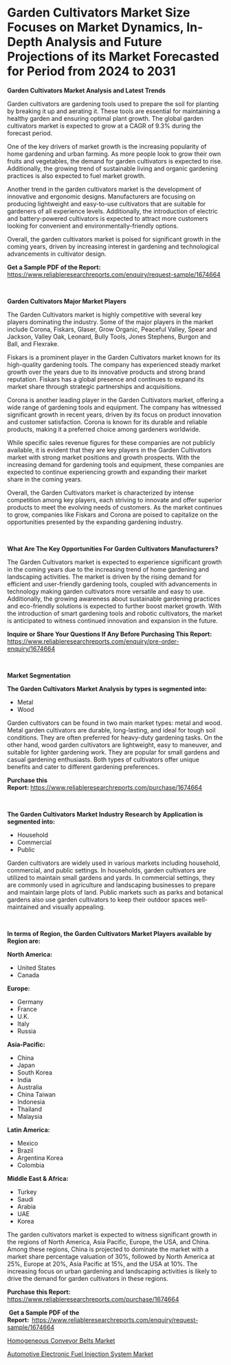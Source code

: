 <p><h1>Garden Cultivators Market Size Focuses on Market Dynamics, In-Depth Analysis and Future Projections of its Market Forecasted for Period from 2024 to 2031</h1></p><p><strong>Garden Cultivators Market Analysis and Latest Trends</strong></p>
<p><p>Garden cultivators are gardening tools used to prepare the soil for planting by breaking it up and aerating it. These tools are essential for maintaining a healthy garden and ensuring optimal plant growth. The global garden cultivators market is expected to grow at a CAGR of 9.3% during the forecast period.</p><p>One of the key drivers of market growth is the increasing popularity of home gardening and urban farming. As more people look to grow their own fruits and vegetables, the demand for garden cultivators is expected to rise. Additionally, the growing trend of sustainable living and organic gardening practices is also expected to fuel market growth.</p><p>Another trend in the garden cultivators market is the development of innovative and ergonomic designs. Manufacturers are focusing on producing lightweight and easy-to-use cultivators that are suitable for gardeners of all experience levels. Additionally, the introduction of electric and battery-powered cultivators is expected to attract more customers looking for convenient and environmentally-friendly options.</p><p>Overall, the garden cultivators market is poised for significant growth in the coming years, driven by increasing interest in gardening and technological advancements in cultivator design.</p></p>
<p><strong>Get a Sample PDF of the Report:&nbsp;</strong> <a href="https://www.reliableresearchreports.com/enquiry/request-sample/1674664">https://www.reliableresearchreports.com/enquiry/request-sample/1674664</a></p>
<p>&nbsp;</p>
<p><strong>Garden Cultivators Major Market Players</strong></p>
<p><p>The Garden Cultivators market is highly competitive with several key players dominating the industry. Some of the major players in the market include Corona, Fiskars, Glaser, Grow Organic, Peaceful Valley, Spear and Jackson, Valley Oak, Leonard, Bully Tools, Jones Stephens, Burgon and Ball, and Flexrake.</p><p>Fiskars is a prominent player in the Garden Cultivators market known for its high-quality gardening tools. The company has experienced steady market growth over the years due to its innovative products and strong brand reputation. Fiskars has a global presence and continues to expand its market share through strategic partnerships and acquisitions.</p><p>Corona is another leading player in the Garden Cultivators market, offering a wide range of gardening tools and equipment. The company has witnessed significant growth in recent years, driven by its focus on product innovation and customer satisfaction. Corona is known for its durable and reliable products, making it a preferred choice among gardeners worldwide.</p><p>While specific sales revenue figures for these companies are not publicly available, it is evident that they are key players in the Garden Cultivators market with strong market positions and growth prospects. With the increasing demand for gardening tools and equipment, these companies are expected to continue experiencing growth and expanding their market share in the coming years.</p><p>Overall, the Garden Cultivators market is characterized by intense competition among key players, each striving to innovate and offer superior products to meet the evolving needs of customers. As the market continues to grow, companies like Fiskars and Corona are poised to capitalize on the opportunities presented by the expanding gardening industry.</p></p>
<p>&nbsp;</p>
<p><strong>What Are The Key Opportunities For Garden Cultivators Manufacturers?</strong></p>
<p><p>The Garden Cultivators market is expected to experience significant growth in the coming years due to the increasing trend of home gardening and landscaping activities. The market is driven by the rising demand for efficient and user-friendly gardening tools, coupled with advancements in technology making garden cultivators more versatile and easy to use. Additionally, the growing awareness about sustainable gardening practices and eco-friendly solutions is expected to further boost market growth. With the introduction of smart gardening tools and robotic cultivators, the market is anticipated to witness continued innovation and expansion in the future.</p></p>
<p><strong>Inquire or Share Your Questions If Any Before Purchasing This Report:</strong> <a href="https://www.reliableresearchreports.com/enquiry/pre-order-enquiry/1674664">https://www.reliableresearchreports.com/enquiry/pre-order-enquiry/1674664</a></p>
<p>&nbsp;</p>
<p><strong>Market Segmentation</strong></p>
<p><strong>The Garden Cultivators Market Analysis by types is segmented into:</strong></p>
<p><ul><li>Metal</li><li>Wood</li></ul></p>
<p><p>Garden cultivators can be found in two main market types: metal and wood. Metal garden cultivators are durable, long-lasting, and ideal for tough soil conditions. They are often preferred for heavy-duty gardening tasks. On the other hand, wood garden cultivators are lightweight, easy to maneuver, and suitable for lighter gardening work. They are popular for small gardens and casual gardening enthusiasts. Both types of cultivators offer unique benefits and cater to different gardening preferences.</p></p>
<p><strong>Purchase this Report:&nbsp;</strong><a href="https://www.reliableresearchreports.com/purchase/1674664">https://www.reliableresearchreports.com/purchase/1674664</a></p>
<p>&nbsp;</p>
<p><strong>The Garden Cultivators Market Industry Research by Application is segmented into:</strong></p>
<p><ul><li>Household</li><li>Commercial</li><li>Public</li></ul></p>
<p><p>Garden cultivators are widely used in various markets including household, commercial, and public settings. In households, garden cultivators are utilized to maintain small gardens and yards. In commercial settings, they are commonly used in agriculture and landscaping businesses to prepare and maintain large plots of land. Public markets such as parks and botanical gardens also use garden cultivators to keep their outdoor spaces well-maintained and visually appealing.</p></p>
<p>&nbsp;</p>
<p><strong>In terms of Region, the Garden Cultivators Market Players available by Region are:</strong></p>
<p>
    <p> <strong> North America: </strong>
        <ul>
            <li>United States</li>
            <li>Canada</li>
        </ul>
        </p> 
    <p> <strong> Europe: </strong>
        <ul>
            <li>Germany</li>
            <li>France</li>
            <li>U.K.</li>
            <li>Italy</li>
            <li>Russia</li>
        </ul>
        </p> 
    <p> <strong> Asia-Pacific: </strong>
        <ul>
            <li>China</li>
            <li>Japan</li>
            <li>South Korea</li>
            <li>India</li>
            <li>Australia</li>
            <li>China Taiwan</li>
            <li>Indonesia</li>
            <li>Thailand</li>
            <li>Malaysia</li>
        </ul>
        </p> 
    <p> <strong> Latin America: </strong>
        <ul>
            <li>Mexico</li>
            <li>Brazil</li>
            <li>Argentina Korea</li>
            <li>Colombia</li>
        </ul>
        </p> 
    <p> <strong> Middle East & Africa: </strong>
        <ul>
            <li>Turkey</li>
            <li>Saudi</li>
            <li>Arabia</li>
            <li>UAE</li>
            <li>Korea</li>
        </ul>
    </p>
    </p>
<p><p>The garden cultivators market is expected to witness significant growth in the regions of North America, Asia Pacific, Europe, the USA, and China. Among these regions, China is projected to dominate the market with a market share percentage valuation of 30%, followed by North America at 25%, Europe at 20%, Asia Pacific at 15%, and the USA at 10%. The increasing focus on urban gardening and landscaping activities is likely to drive the demand for garden cultivators in these regions.</p></p>
<p><strong>Purchase this Report: </strong><a href="https://www.reliableresearchreports.com/purchase/1674664">https://www.reliableresearchreports.com/purchase/1674664</a></p>
<p>&nbsp;<strong>Get a Sample PDF of the Report:&nbsp;&nbsp;</strong><a href="https://www.reliableresearchreports.com/enquiry/request-sample/1674664">https://www.reliableresearchreports.com/enquiry/request-sample/1674664</a></p>
<p><strong></strong></p>
<p><p><a href="https://issuu.com/reportprime-2/docs/homogeneous-conveyor-belts-market-size-2030.pptx">Homogeneous Conveyor Belts Market</a></p><p><a href="https://issuu.com/reportprime-2/docs/automotive-electronic-fuel-injection-system-market">Automotive Electronic Fuel Injection System Market</a></p></p>